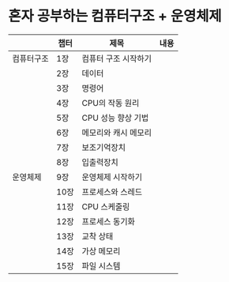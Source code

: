 # 혼자 공부하는 컴퓨터구조 + 운영체제

||챕터|제목|내용|
|--|--|--|--|
|컴퓨터구조|1장|컴퓨터 구조 시작하기||
||2장|데이터||
||3장|명령어||
||4장|CPU의 작동 원리||
||5장|CPU 성능 향상 기법||
||6장|메모리와 캐시 메모리||
||7장|보조기억장치||
||8장|입출력장치||
|운영체제|9장|운영체제 시작하기||
||10장|프로세스와 스레드||
||11장|CPU 스케줄링||
||12장|프로세스 동기화||
||13장|교착 상태||
||14장|가상 메모리||
||15장|파일 시스템||
